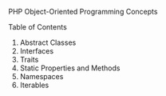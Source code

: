 PHP Object-Oriented Programming Concepts

 Table of Contents
1. Abstract Classes
2. Interfaces
3. Traits
4. Static Properties and Methods
5. Namespaces
6. Iterables
